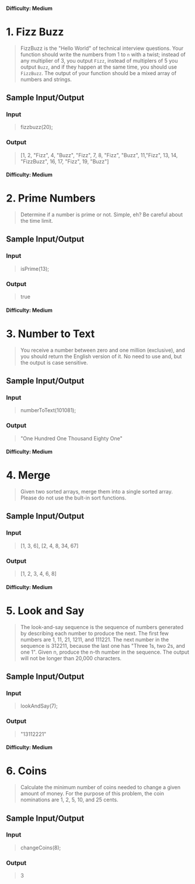 #### Difficulty: Medium
# 1. Fizz Buzz

> FizzBuzz is the "Hello World" of technical interview questions. Your function should write the numbers from 1 to `n` with a twist; instead of any multiplier of 3, you output `Fizz`, instead of multiplers of 5 you output `Buzz`, and if they happen at the same time, you should use `FizzBuzz`. The output of your function should be a mixed array of numbers and strings.

## Sample Input/Output

### Input

> fizzbuzz(20);

### Output

> [1, 2, "Fizz", 4, "Buzz", "Fizz", 7, 8, "Fizz", "Buzz", 11,"Fizz", 13, 14, "FizzBuzz", 16, 17, "Fizz", 19, "Buzz"]

#### Difficulty: Medium
# 2. Prime Numbers

> Determine if a number is prime or not. Simple, eh? Be careful about the time limit.

## Sample Input/Output

### Input

> isPrime(13);

### Output

> true

#### Difficulty: Medium
# 3. Number to Text

> You receive a number between zero and one million (exclusive), and you should return the English version of it. No need to use and, but the output is case sensitive.

## Sample Input/Output

### Input

> numberToText(101081);

### Output

> "One Hundred One Thousand Eighty One"

#### Difficulty: Medium
# 4. Merge

> Given two sorted arrays, merge them into a single sorted array. Please do not use the bult-in sort functions.

## Sample Input/Output

### Input

> [1, 3, 6], [2, 4, 8, 34, 67]

### Output

> [1, 2, 3, 4, 6, 8]

#### Difficulty: Medium
# 5. Look and Say

> The look-and-say sequence is the sequence of numbers generated by describing each number to produce the next. The first few numbers are 1, 11, 21, 1211, and 111221. The next number in the sequence is 312211, because the last one has "Three 1s, two 2s, and one 1". Given n, produce the n-th number in the sequence. The output will not be longer than 20,000 characters.

## Sample Input/Output

### Input

> lookAndSay(7);

### Output

> "13112221"

#### Difficulty: Medium
# 6. Coins

> Calculate the minimum number of coins needed to change a given amount of money. For the purpose of this problem, the coin nominations are 1, 2, 5, 10, and 25 cents.

## Sample Input/Output

### Input

> changeCoins(8);

### Output

> 3
